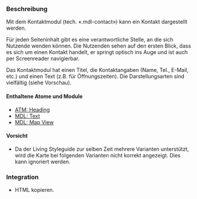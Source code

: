 ### Beschreibung
 
<p>Mit dem Kontaktmodul (tech. «.mdl-contact») kann ein Kontakt dargestellt werden.</p> 
 
<p>Für jeden Seiteninhalt gibt es eine verantwortliche Stelle, an die sich Nutzende wenden können. Die Nutzenden sehen auf den ersten Blick, dass es sich um einen Kontakt handelt, er springt optisch ins Auge und ist auch per Screenreader navigierbar.</p>

<p>Das Kontaktmodul hat einen Titel, die Kontaktangaben (Name, Tel., E-Mail, etc.) und einen Text (z.B. für Öffnungszeiten). Die Darstellungsarten sind vielfältig (siehe Vorschau).</p>
 
#### Enthaltene Atome und Module
* <a href="../../atoms/headings/headings.html">ATM: Heading</a> 
* <a href="../richtext/richtext.html">MDL: Text</a>
* <a href="../map_view/map_view.html">MDL: Map View</a>
 
#### Vorsicht
* Da der Living Styleguide zur selben Zeit mehrere Varianten unterstützt, wird die Karte bei folgenden Varianten nicht korrekt angezeigt. Dies kann ignoriert werden.
 
### Integration
 
* HTML kopieren.
 
